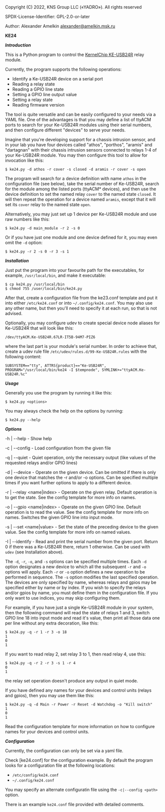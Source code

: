 Copyright (C) 2022, KNS Group LLC («YADRO»).
All rights reserved

SPDX-License-Identifier: GPL-2.0-or-later

Author: Alexander Amelkin <alexander@amelkin.msk.ru>

**KE24** 

***Introduction***

This is a Python program to control the [KernelChip KE-USB24R][1] relay module.

Currently, the program supports the following operations:

  - Identify a Ke-USB24R device on a serial port
  - Reading a relay state
  - Reading a GPIO line state
  - Setting a GPIO line output value
  - Setting a relay state
  - Reading firmware version

The tool is quite versatile and can be easily configured to your needs
via a YAML file. One of the advantages is that you may define a list of
ttyACM ports to search for your Ke-USB24R modules using their serial numbers,
and then configure different "devices" to serve your needs.

Imagine that you're developing support for a chassis intrusion sensor, and
in your lab you have four devices called "athos", "porthos", "aramis" and
"dartagnan" with their chassis intrusion sensors connected to relays 1-4
of your Ke-USB24R module. You may then configure this tool to allow for
invocation like this:

```
$ ke24.py -d athos -r cover -s closed -d aramis -r cover -s open
```

The program will search for a device definition with name `athos` in
the configuration file (see below), take the serial number of Ke-USB24R,
search for the module among the listed ports (ttyACM\* devices), and then
use the device definition to set the named relay `cover` to the named
state `closed`. It will then repeat the operation for a device named `aramis`,
except that it will set its `cover` relay to the named state `open`.

Alternatively, you may just set up 1 device per Ke-USB24R module and use
raw numbers like this:

```
$ ke24.py -d main_module -r 2 -s 0
```

Or if you have just one module and one device defined for it, you may
even omit the `-d` option:

```
$ ke24.py -r 2 -s 0 -r 3 -s 1
```

[1]: https://kernelchip.ru/Ke-USB24R.php

***Installation***

Just put the program into your favourite path for the executables,
for example, `/usr/local/bin`, and make it executable:

```
$ cp ke24.py /usr/local/bin
$ chmod 755 /user/local/bin/ke24.py
```

After that, create a configuration file from the ke23.conf template
and put it into either `/etc/ke24.conf` or into `~/.config/ke24.conf`.
You may also use any other name, but then you'll need to specify it
at each run, so that is not advised.

Optionally, you may configure udev to create special device node
aliases for Ke-USB24R that will look like this:

```
/dev/ttyACM.Ke-USB24R.67LR-IT5B-94M7-PIZ6
```
where the last part is your module's serial number. In order to achieve
that, create a udev rule file `/etc/udev/rules.d/99-Ke-USB24R.rules`
with the following content:

```
SUBSYSTEM=="tty", ATTRS{product}=="Ke-USB24R", PROGRAM="/usr/local/bin/ke24 -I $tempnode", SYMLINK+="ttyACM.Ke-USB24R.%c"
```

***Usage***

Generally you use the program by running it like this:

```
$ ke24.py <options>
```

You may always check the help on the options by running: 

```
$ ke24.py --help 
```

***Options***

-h | --help - Show help

-c | --config <file> - Load configuration from the given file

-q | --quiet - Quiet operation, only the necessary output (like values of the requested relays and/or GPIO lines)

-d | --device <name> - Operate on the given device. Can be omitted if there is only one
                       device that matches the -r and/or -o options. Can be specified multiple
                       times if you want further options to apply to a different device.

-r | --relay <name|index> - Operate on the given relay. Default operation is to get the state.
                            See the config template for more info on names.

-o | --gpio <name|index> - Operate on the given GPIO line. Default operation is to read the value.
                           See the config template for more info on names.
                           Switches the given GPIO line into input mode.

-s | --set <name|value> - Set the state of the preceding device to the given value.
                          See the config template for more info on named values.

-I | --identify <port> - Read and print the serial number from the given port.
                         Return 0 if there was a Ke-USB24R there, return 1 otherwise.
			 Can be used with `udev` (see Installation above).

The `-d`, `-r`, `-o`, and `-s` options can be specified multiple times. Each
`-d` option designates a new device to which all the subsequent `-r` and `-o`
options will apply. Each `-r` or `-o` option defines a new operation to be
performed in sequence. The `-s` option modifies the last specified operation.
The devices are only specified by name, whereas relays and gpios may be
specified either by name or by index.  If you wish to specify the relays and/or
gpios by name, you must define them in the configuration file.  If you only
want to use indices, you may skip configuring them.

For example, if you have just a single Ke-USB24R module in your system, then
the following command will read the state of relays 1 and 3, switch GPIO line
18 into input mode and read it's value, then print all those data one per line
without any extra decoration, like this:

```
$ ke24.py -q -r 1 -r 3 -o 18
1
0
1
``` 

If you want to read relay 2, set relay 3 to 1, then read relay 4, use this:

```
$ ke24.py -q -r 2 -r 3 -s 1 -r 4
0
1
```

the relay set operation doesn't produce any output in quiet mode.

If you have defined any names for your devices and control units (relays and gpios),
then you may use them like this:

```
$ ke24.py -q -d Main -r Power -r Reset -d Watchdog -o "Kill switch"
1
0
1
```

Read the configuration template for more information on how to configure
names for your devices and control units.

***Configuration***

Currently, the configuration can only be set via a yaml file.

Check [ke24.conf] for the configuration example.
By default the program looks for a configuration file at the following locations:

  - `/etc/config/ke24.conf`
  - `~/.config/ke24.conf`

You may specify an alternate configuratin file using the `-c|--config <path>` option.

There is an example `ke24.conf` file provided with detailed comments.
